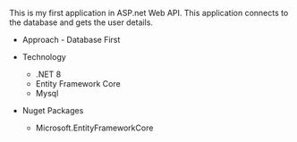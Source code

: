This is my first application in ASP.net Web API.
This application connects to the database and gets the user details. 

- Approach - Database First

- Technology 
  - .NET 8
  - Entity Framework Core
  - Mysql

- Nuget Packages
  - Microsoft.EntityFrameworkCore

